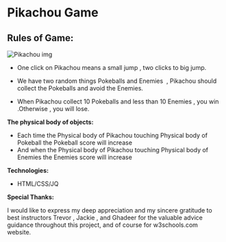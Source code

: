 # Pikachou Game

## Rules of Game:

![Pikachou img](https://thumbs.gfycat.com/ImperturbableElatedDogwoodtwigborer-small.gif)

- One click on Pikachou means a small jump , two clicks to big jump.

- We have two random things Pokeballs and Enemies  , Pikachou should collect the Pokeballs and avoid the Enemies.

- When Pikachou collect 10 Pokeballs and less than 10 Enemies , you win .Otherwise , you will lose.


**The physical body of objects:**

- Each time the Physical body of Pikachou touching 
 Physical body of Pokeball the Pokeball score will increase 
- And when the Physical body of Pikachou touching 
 Physical body of Enemies the Enemies score will increase 

**Technologies:**
- HTML/CSS/JQ

**Special Thanks:**

I would like to express my deep appreciation and my sincere gratitude to best instructors Trevor , Jackie , and Ghadeer for the valuable advice guidance throughout this project, and of course for w3schools.com website.
